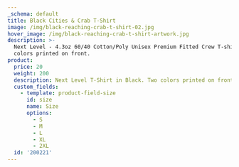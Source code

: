 ```yaml
---
_schema: default
title: Black Cities & Crab T-Shirt
image: /img/black-reaching-crab-t-shirt-02.jpg
hover_image: /img/black-reaching-crab-t-shirt-artwork.jpg
description: >-
  Next Level - 4.3oz 60/40 Cotton/Poly Unisex Premium Fitted Crew T-shirt. Two
  colors printed on front.
product:
  price: 20
  weight: 200
  description: Next Level T-Shirt in Black. Two colors printed on front.
  custom_fields:
    - template: product-field-size
      id: size
      name: Size
      options:
        - S
        - M
        - L
        - XL
        - 2XL
  id: '200221'
---
```

